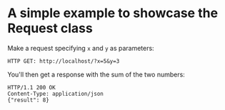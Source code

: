# A simple example to showcase the Request class

Make a request specifying `x` and `y` as parameters:

```
HTTP GET: http://localhost/?x=5&y=3
```

You'll then get a response with the sum of the two numbers:

```
HTTP/1.1 200 OK
Content-Type: application/json
{"result": 8}
```
